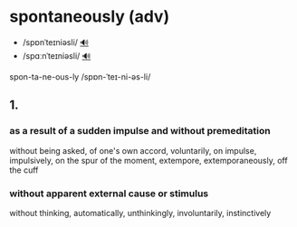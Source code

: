 # spontaneously (adv)

- /spɒnˈteɪniəsli/ [🔊](https://www.oxfordlearnersdictionaries.com/media/english/uk_pron/r/res/resor/resort__gb_1.mp3)
- /spɑːnˈteɪniəsli/ [🔊](https://www.oxfordlearnersdictionaries.com/media/english/uk_pron/r/res/resor/resort__gb_1.mp3)

spon-ta-ne-ous-ly /spɒn-ˈteɪ-ni-əs-li/

## 1.

### as a result of a sudden impulse and without premeditation

without being asked, of one's own accord, voluntarily, on impulse, impulsively, on the spur of the moment, extempore, extemporaneously, off the cuff

### without apparent external cause or stimulus

without thinking, automatically, unthinkingly, involuntarily, instinctively